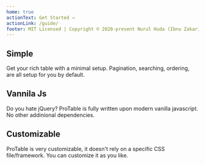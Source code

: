 ```yaml
---
home: true
actionText: Get Started →
actionLink: /guide/
footer: MIT Licensed | Copyright © 2020-present Nurul Huda (Ibnu Zakariyya)
---
```


<div class="features">
  <div class="feature">
    <h2>Simple</h2>
    <p>Get your rich table with a minimal setup. Pagination, searching, ordering, are all setup for you by default.</p>
  </div>
  <div class="feature">
    <h2>Vannila Js</h2>
    <p>Do you hate jQuery? ProTable is fully written upon modern vanilla javascript. No other addinional dependencies.</p>
  </div>
  <div class="feature">
    <h2>Customizable</h2>
    <p>ProTable is very customizable, it doesn't rely on a specific CSS file/framework. You can customize it as you like.</p>
  </div>
</div>